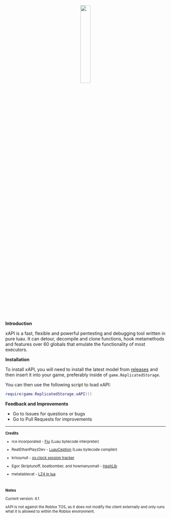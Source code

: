 <div align="center">
  <img src="https://github.com/3skue/xAPI4/assets/142699644/f7a7bc99-4ac6-454c-adc4-9e544ccd4f6b" width="25%">
</div>

**Introduction**

xAPI is a fast, flexible and powerful pentesting and debugging tool written in pure luau.
It can detour, decompile and clone functions, hook metamethods and features over 60 globals that emulate the functionality of most executors.

**Installation**

To install xAPI, you will need to install the latest model from [releases](https://github.com/3skue/xAPI4/releases) and then insert it into your game, preferably inside of `game.ReplicatedStorage`.

You can then use the following script to load xAPI:
```lua
require(game.ReplicatedStorage.xAPI)()
```

**Feedback and Improvements**
- Go to Issues for questions or bugs
- Go to Pull Requests for improvements

---

<sub>

**Credits**
- rce incorporated - [Fiu](https://github.com/rce-incorporated/Fiu) (Luau bytecode interpreter)
- RealEthanPlayzDev - [LuauCeption](https://github.com/RealEthanPlayzDev/LuauCeption) (Luau bytecode compiler)
- krissynull - [os.clock session tracker](https://devforum.roblox.com/t/a-way-to-track-players-across-accounts/1819654)
- Egor Skriptunoff, boatbomber, and howmanysmall - [HashLib](https://devforum.roblox.com/t/hashlib-cryptographic-hashes-in-pure-lua/416732)
- metatablecat - [LZ4 in lua](https://gist.github.com/metatablecat/92345df2fd6d450da288c28272555faf#gistcomment-4849086)

  </br>

**Notes**

  Current version: 4.1
  
  xAPI is not against the Roblox TOS, as it does not modify the client externally and only runs what it is allowed to within the Roblox environment.
</sub>
